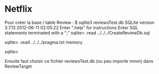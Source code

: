Netflix
=======

Pour créer la base / table Review :
$ sqlite3  reviewsTest.db
SQLite version 3.7.13 2012-06-11 02:05:22
Enter ".help" for instructions
Enter SQL statements terminated with a ";"
sqlite> .read ../../../CreateReviewDb.sql 

sqlite> .read ../../../pragma.txt 
memory

sqlite> 


Ensuite faut choisir ce fichier reviewsTest.db (ou peu importe mmm) dans ReviewTarget

